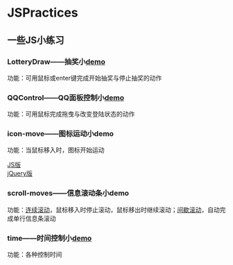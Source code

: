 <h1>JSPractices</h1>
<h2>一些JS小练习</h2>
<h3>LotteryDraw——抽奖小<a href="https://today666.github.io/JSPractices/LotteryDraw/index.html">demo</a></h3>
<p>功能：可用鼠标或enter键完成开始抽奖与停止抽奖的动作</p>
<h3>QQControl——QQ面板控制小<a href="https://today666.github.io/JSPractices/QQControl/index.html">demo</a></h3>
<p>功能：可用鼠标完成拖曳与改变登陆状态的动作</p>
<h3>icon-move——图标运动小demo</h3>
<p>功能：当鼠标移入时，图标开始运动</p> 
<a href="https://today666.github.io/JSPractices/icon-move/moves-JS.html">JS版</a><br />
<a href="https://today666.github.io/JSPractices/icon-move/moves-jQ.html">jQuery版</a>
<h3>scroll-moves——信息滚动条小<a>demo</a></h3>
<p>功能：<a href="https://today666.github.io/JSPractices/scroll-moves/Con-Scroll.html">连续滚动</a>，鼠标移入时停止滚动，鼠标移出时继续滚动；<a href="https://today666.github.io/JSPractices/scroll-moves/batch-Scroll.html">间歇滚动</a>，自动完成单行信息条滚动</p>
<h3>time——时间控制小<a href="https://today666.github.io/JSPractices/time/time.html">demo</a></h3>
<p>功能：各种控制时间</p>


